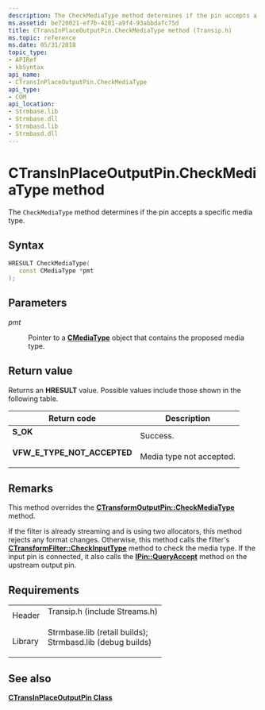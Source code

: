 ```yaml
---
description: The CheckMediaType method determines if the pin accepts a specific media type.
ms.assetid: be720021-ef7b-4281-a9f4-93abbdafc75d
title: CTransInPlaceOutputPin.CheckMediaType method (Transip.h)
ms.topic: reference
ms.date: 05/31/2018
topic_type: 
- APIRef
- kbSyntax
api_name: 
- CTransInPlaceOutputPin.CheckMediaType
api_type: 
- COM
api_location: 
- Strmbase.lib
- Strmbase.dll
- Strmbasd.lib
- Strmbasd.dll
---
```


# CTransInPlaceOutputPin.CheckMediaType method

The `CheckMediaType` method determines if the pin accepts a specific media type.

## Syntax


```C++
HRESULT CheckMediaType(
   const CMediaType *pmt
);
```



## Parameters

<dl> <dt>

*pmt* 
</dt> <dd>

Pointer to a [**CMediaType**](cmediatype.md) object that contains the proposed media type.

</dd> </dl>

## Return value

Returns an **HRESULT** value. Possible values include those shown in the following table.



| Return code                                                                                                | Description                         |
|------------------------------------------------------------------------------------------------------------|-------------------------------------|
| <dl> <dt>**S\_OK**</dt> </dl>                       | Success.<br/>                 |
| <dl> <dt>**VFW\_E\_TYPE\_NOT\_ACCEPTED**</dt> </dl> | Media type not accepted.<br/> |



 

## Remarks

This method overrides the [**CTransformOutputPin::CheckMediaType**](ctransformoutputpin-checkmediatype.md) method.

If the filter is already streaming and is using two allocators, this method rejects any format changes. Otherwise, this method calls the filter's [**CTransformFilter::CheckInputType**](ctransformfilter-checkinputtype.md) method to check the media type. If the input pin is connected, it also calls the [**IPin::QueryAccept**](/windows/desktop/api/Strmif/nf-strmif-ipin-queryaccept) method on the upstream output pin.

## Requirements



|                    |                                                                                                                                                                                            |
|--------------------|--------------------------------------------------------------------------------------------------------------------------------------------------------------------------------------------|
| Header<br/>  | <dl> <dt>Transip.h (include Streams.h)</dt> </dl>                                                                                   |
| Library<br/> | <dl> <dt>Strmbase.lib (retail builds); </dt> <dt>Strmbasd.lib (debug builds)</dt> </dl> |



## See also

<dl> <dt>

[**CTransInPlaceOutputPin Class**](ctransinplaceoutputpin.md)
</dt> </dl>

 

 




